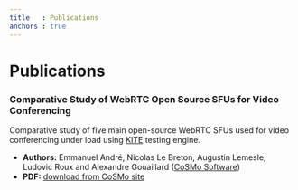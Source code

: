 ```yaml
---
title   : Publications
anchors : true
---
```



# Publications


### Comparative Study of WebRTC Open Source SFUs for Video Conferencing

Comparative study of five main open-source WebRTC SFUs used for video conferencing under load using [KITE](https://github.com/webrtc/KITE) testing engine.

* **Authors:** Emmanuel André, Nicolas Le Breton, Augustin Lemesle, Ludovic Roux and Alexandre Gouaillard ([CoSMo Software](https://www.cosmosoftware.io))
* **PDF:** [download from CoSMo site](https://www.cosmosoftware.io/publications/andre2018_Comparative_Study_of_SFUs.pdf)
